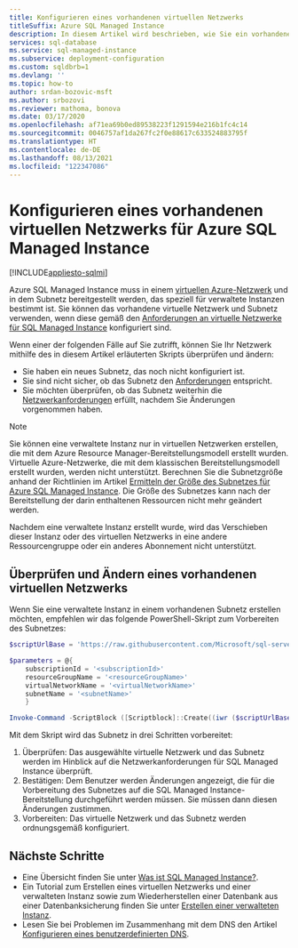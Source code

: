 ```yaml
---
title: Konfigurieren eines vorhandenen virtuellen Netzwerks
titleSuffix: Azure SQL Managed Instance
description: In diesem Artikel wird beschrieben, wie Sie ein vorhandenes virtuelles Netzwerk und Subnetz konfigurieren, in dem Sie Azure SQL Managed Instance bereitstellen können.
services: sql-database
ms.service: sql-managed-instance
ms.subservice: deployment-configuration
ms.custom: sqldbrb=1
ms.devlang: ''
ms.topic: how-to
author: srdan-bozovic-msft
ms.author: srbozovi
ms.reviewer: mathoma, bonova
ms.date: 03/17/2020
ms.openlocfilehash: af71ea69b0ed89538223f1291594e216b1fc4c14
ms.sourcegitcommit: 0046757af1da267fc2f0e88617c633524883795f
ms.translationtype: HT
ms.contentlocale: de-DE
ms.lasthandoff: 08/13/2021
ms.locfileid: "122347086"
---
```

# <a name="configure-an-existing-virtual-network-for-azure-sql-managed-instance"></a>Konfigurieren eines vorhandenen virtuellen Netzwerks für Azure SQL Managed Instance
[!INCLUDE[appliesto-sqlmi](../includes/appliesto-sqlmi.md)]

Azure SQL Managed Instance muss in einem [virtuellen Azure-Netzwerk](../../virtual-network/virtual-networks-overview.md) und in dem Subnetz bereitgestellt werden, das speziell für verwaltete Instanzen bestimmt ist. Sie können das vorhandene virtuelle Netzwerk und Subnetz verwenden, wenn diese gemäß den [Anforderungen an virtuelle Netzwerke für SQL Managed Instance](connectivity-architecture-overview.md#network-requirements) konfiguriert sind.

Wenn einer der folgenden Fälle auf Sie zutrifft, können Sie Ihr Netzwerk mithilfe des in diesem Artikel erläuterten Skripts überprüfen und ändern:

- Sie haben ein neues Subnetz, das noch nicht konfiguriert ist.
- Sie sind nicht sicher, ob das Subnetz den [Anforderungen](connectivity-architecture-overview.md#network-requirements) entspricht.
- Sie möchten überprüfen, ob das Subnetz weiterhin die [Netzwerkanforderungen](connectivity-architecture-overview.md#network-requirements) erfüllt, nachdem Sie Änderungen vorgenommen haben.

> [!Note]
> Sie können eine verwaltete Instanz nur in virtuellen Netzwerken erstellen, die mit dem Azure Resource Manager-Bereitstellungsmodell erstellt wurden. Virtuelle Azure-Netzwerke, die mit dem klassischen Bereitstellungsmodell erstellt wurden, werden nicht unterstützt. Berechnen Sie die Subnetzgröße anhand der Richtlinien im Artikel [Ermitteln der Größe des Subnetzes für Azure SQL Managed Instance](vnet-subnet-determine-size.md). Die Größe des Subnetzes kann nach der Bereitstellung der darin enthaltenen Ressourcen nicht mehr geändert werden.
>
> Nachdem eine verwaltete Instanz erstellt wurde, wird das Verschieben dieser Instanz oder des virtuellen Netzwerks in eine andere Ressourcengruppe oder ein anderes Abonnement nicht unterstützt.

## <a name="validate-and-modify-an-existing-virtual-network"></a>Überprüfen und Ändern eines vorhandenen virtuellen Netzwerks

Wenn Sie eine verwaltete Instanz in einem vorhandenen Subnetz erstellen möchten, empfehlen wir das folgende PowerShell-Skript zum Vorbereiten des Subnetzes:

```powershell
$scriptUrlBase = 'https://raw.githubusercontent.com/Microsoft/sql-server-samples/master/samples/manage/azure-sql-db-managed-instance/delegate-subnet'

$parameters = @{
    subscriptionId = '<subscriptionId>'
    resourceGroupName = '<resourceGroupName>'
    virtualNetworkName = '<virtualNetworkName>'
    subnetName = '<subnetName>'
    }

Invoke-Command -ScriptBlock ([Scriptblock]::Create((iwr ($scriptUrlBase+'/delegateSubnet.ps1?t='+ [DateTime]::Now.Ticks)).Content)) -ArgumentList $parameters
```

Mit dem Skript wird das Subnetz in drei Schritten vorbereitet:

1. Überprüfen: Das ausgewählte virtuelle Netzwerk und das Subnetz werden im Hinblick auf die Netzwerkanforderungen für SQL Managed Instance überprüft.
2. Bestätigen: Dem Benutzer werden Änderungen angezeigt, die für die Vorbereitung des Subnetzes auf die SQL Managed Instance-Bereitstellung durchgeführt werden müssen. Sie müssen dann diesen Änderungen zustimmen.
3. Vorbereiten: Das virtuelle Netzwerk und das Subnetz werden ordnungsgemäß konfiguriert.

## <a name="next-steps"></a>Nächste Schritte

- Eine Übersicht finden Sie unter [Was ist SQL Managed Instance?](sql-managed-instance-paas-overview.md).
- Ein Tutorial zum Erstellen eines virtuellen Netzwerks und einer verwalteten Instanz sowie zum Wiederherstellen einer Datenbank aus einer Datenbanksicherung finden Sie unter [Erstellen einer verwalteten Instanz](instance-create-quickstart.md).
- Lesen Sie bei Problemen im Zusammenhang mit dem DNS den Artikel [Konfigurieren eines benutzerdefinierten DNS](custom-dns-configure.md).
